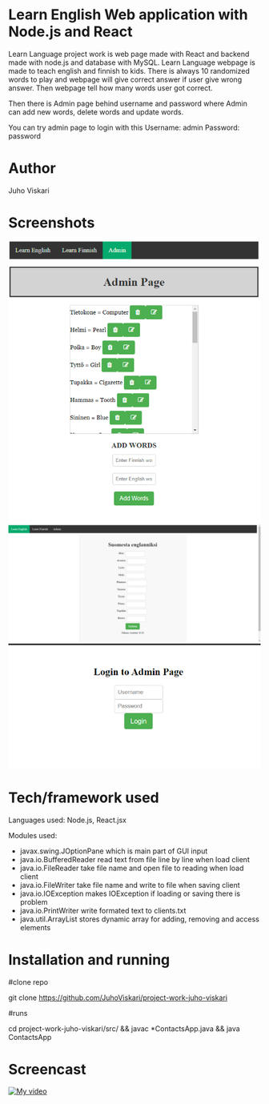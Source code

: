 # Learn English Web application with Node.js and React

Learn Language project work is web page made with React and
backend made with node.js and database with MySQL. Learn
Language webpage is made to teach english and finnish
to kids. There is always 10 randomized words to play and webpage will give correct answer if user give wrong answer. Then webpage tell how many words user got correct.

Then there is Admin page behind username and password where Admin can add new words, delete words and update words.

You can try admin page to login with this
Username: admin
Password: password

# Author

Juho Viskari

# Screenshots
![Alt text](ad.PNG "Optional Title")
![Alt text](le.PNG "Optional Title")
![Alt text](login.PNG "Optional Title")

# Tech/framework used

Languages used: Node.js, React.jsx

Modules used:

- javax.swing.JOptionPane which is main part of GUI input
- java.io.BufferedReader read text from file line by line when load client
- java.io.FileReader take file name and open file to reading when load client
- java.io.FileWriter take file name and write to file when saving client
- java.io.IOException makes IOException if loading or saving there is problem
- java.io.PrintWriter write formated text to clients.txt
- java.util.ArrayList stores dynamic array for adding, removing and access
  elements

# Installation and running

#clone repo

git clone https://github.com/JuhoViskari/project-work-juho-viskari

#runs

cd project-work-juho-viskari/src/ && javac \*ContactsApp.java && java ContactsApp

# Screencast

[![My video](https://img.youtube.com/vi/mC5o7cBIfYg/0.jpg)](https://www.youtube.com/watch?v=mC5o7cBIfYg)
